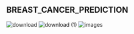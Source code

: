 ## BREAST_CANCER_PREDICTION
![download](https://github.com/AshwaniRathi9/CVIP/assets/138287901/14180a6b-1b79-4bb5-a599-018377f36041)
![download (1)](https://github.com/AshwaniRathi9/CVIP/assets/138287901/5d166f03-bc39-4bf5-a9d1-c208c6ec0e42)
![images](https://github.com/AshwaniRathi9/CVIP/assets/138287901/0294af04-0a34-4708-91f6-501b16a377e8)

